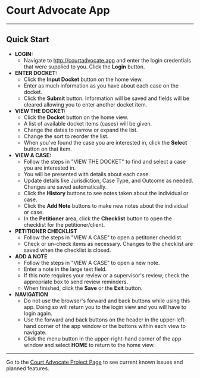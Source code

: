 # Court Advocate App
---
## Quick Start
* **LOGIN:**
  * Navigate to http://courtadvocate.app and enter the login credentials that were supplied to you. Click the **Login** button.
* **ENTER DOCKET:** 
  * Click the **Input Docket** button on the home view.
  * Enter as much information as you have about each case on the docket.
  * Click the **Submit** button. Information will be saved and fields will be cleared allowing you to enter another docket item.
* **VIEW THE DOCKET:**
  * Click the **Docket** button on the home view.
  * A list of available docket items (cases) will be given.
  * Change the dates to narrow or expand the list.
  * Change the sort to reorder the list.
  * When you've found the case you are interested in, click the **Select** button on that item.
* **VIEW A CASE:**
  * Follow the steps in "VIEW THE DOCKET" to find and select a case you are interested in.
  * You will be presented with details about each case.
  * Update details like Jurisdiction, Case Type, and Outcome as needed. Changes are saved automatically.
  * Click the **History** buttons to see notes taken about the individual or case.
  * Click the **Add Note** buttons to make new notes about the individual or case.
  * In the **Petitioner** area, click the **Checklist** button to open the checklist for the petitioner/client.
* **PETITIONER CHECKLIST**
  * Follow the steps in "VIEW A CASE" to open a petitoner checklist.
  * Check or un-check items as necessary. Changes to the checklist are saved when the checklist is closed.
* **ADD A NOTE**
  * Follow the steps in "VIEW A CASE" to open a new note.
  * Enter a note in the large text field.
  * If this note requires your review or a supervisor's review, check the appropriate box to send review reminders.
  * When finished, click the **Save** or the **Exit** button.
* **NAVIGATION**
  * Do not use the browser's forward and back buttons while using this app. Doing so will return you to the login view and you will have to login again.
  * Use the forward and back buttons on the header in the upper-left-hand corner of the app window or the buttons within each view to navigate.
  * Click the menu button in the upper-right-hand corner of the app window and select **HOME** to return to the home view.
---
Go to the [Court Advocate Project Page](https://github.com/users/poxley/projects/1) to see current known issues and planned features.
